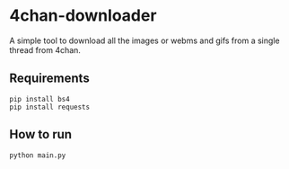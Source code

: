 # 4chan-downloader
A simple tool to download all the images or webms and gifs from a single thread from 4chan.

## Requirements
```
pip install bs4
pip install requests
```

## How to run
```
python main.py
```